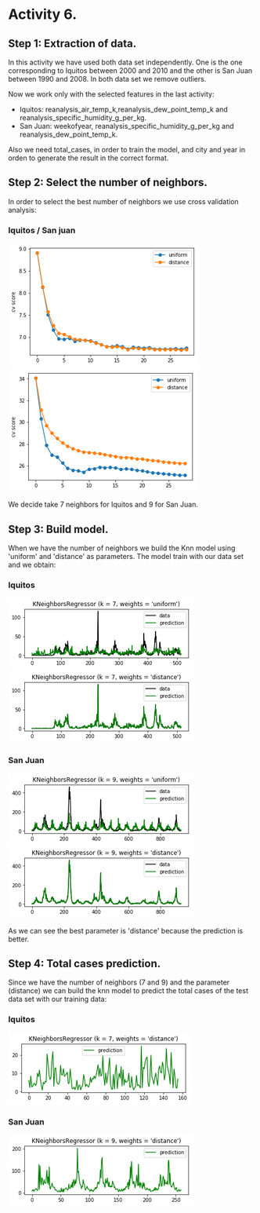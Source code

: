 # Activity 6.

## Step 1: Extraction of data.

In this activity we have used both data set independently. One is the one corresponding to Iquitos between 2000 and 2010 and the other is San Juan between 1990 and 2008. In both data set we remove outliers.

Now we work only with the selected features in the last activity:
- Iquitos: reanalysis_air_temp_k,reanalysis_dew_point_temp_k and reanalysis_specific_humidity_g_per_kg.
- San Juan: weekofyear, reanalysis_specific_humidity_g_per_kg and reanalysis_dew_point_temp_k.

Also we need total_cases, in order to train the model, and city and year in orden to generate the result in the correct format.

## Step 2: Select the number of neighbors.

In order to select the best number of neighbors we use cross validation analysis:

### Iquitos / San juan

 ![(Fig 1)](https://github.com/AdrianMoPe/Tecnicas-de-Aprendizaje-Automatico/blob/master/Activity_6/images/iquitosCross.png)
 ![(Fig 2)](https://github.com/AdrianMoPe/Tecnicas-de-Aprendizaje-Automatico/blob/master/Activity_6/images/sanJuanCross.png)

We decide take 7 neighbors for Iquitos and 9 for San Juan.

## Step 3: Build model.

When we have the number of neighbors we build the Knn model using 'uniform' and 'distance' as parameters.
The model train with our data set and we obtain:

### Iquitos

 ![(Fig 3)](https://github.com/AdrianMoPe/Tecnicas-de-Aprendizaje-Automatico/blob/master/Activity_6/images/iquitosUniform.png)
 ![(Fig 4)](https://github.com/AdrianMoPe/Tecnicas-de-Aprendizaje-Automatico/blob/master/Activity_6/images/iquitosDistance.png)
 
### San Juan

 ![(Fig 5)](https://github.com/AdrianMoPe/Tecnicas-de-Aprendizaje-Automatico/blob/master/Activity_6/images/sanJuanUniform.png)
 ![(Fig 6)](https://github.com/AdrianMoPe/Tecnicas-de-Aprendizaje-Automatico/blob/master/Activity_6/images/sanJuanDistance.png)
 
 As we can see the best parameter is 'distance' because the prediction is better.
 
 ## Step 4: Total cases prediction.
 
 Since we have the number of neighbors (7 and 9) and the parameter (distance) we can build the knn model to predict the total cases of the test data set with our training data:
 
 ### Iquitos
  ![(Fig 7)](https://github.com/AdrianMoPe/Tecnicas-de-Aprendizaje-Automatico/blob/master/Activity_6/images/iquitosPrediction.png)
 
 ### San Juan
 ![(Fig 8)](https://github.com/AdrianMoPe/Tecnicas-de-Aprendizaje-Automatico/blob/master/Activity_6/images/sanJuanPrediction.png)
 
